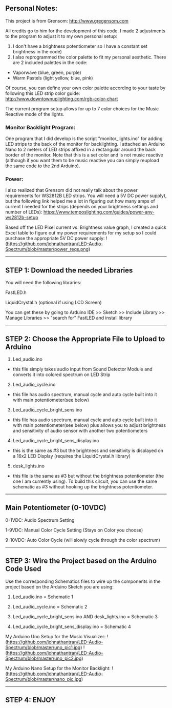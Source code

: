 ## Personal Notes:

This project is from Grensom: http://www.gregensom.com

All credits go to him for the development of this code. I made 2 adjustments to the program to adjust it to my own personal setup:

1. I don't have a brightness potentiometer so I have a constant set brightness in the code)
2. I also reprogrammed the color palette to fit my personal aesthetic. There are 2 included palettes in the code:
- Vaporwave (blue, green, purple)
- Warm Pastels (light yellow, blue, pink)

Of course, you can define your own color palette according to your taste by following this LED strip color guide:
http://www.downtownuplighting.com/rgb-color-chart

The current program setup allows for up to 7 color choices for the Music Reactive mode of the lights.

### Monitor Backlight Program:

One program that I did develop is the script "monitor_lights.ino" for adding LED strips to the back of the monitor for backlighting. I attached an Arduino Nano to 2 meters of LED strips affixed in a rectangular around the back border of the monitor. Note that this is a set color and is not music reactive (although if you want them to be music reactive you can simply reupload the same code to the 2nd Arduino).  

### Power:

I also realized that Grensom did not really talk about the power requirements for WS2812B LED strips. You will need a 5V DC power supplyt, but the following link helped me a lot in figuring out how many amps of current I needed for the strips (depends on your brightness settings and number of LEDs):
https://www.temposlighting.com/guides/power-any-ws2812b-setup

Based off the LED Pixel current vs. Brightness value graph, I created a quick Excel table to figure out my power requirements for my setup so I could purchase the appropriate 5V DC power supply:
!(https://github.com/johnathantran/LED-Audio-Spectrum/blob/master/power_reqs.png)

----------------------------------------------------------
STEP 1: Download the needed Libraries
----------------------------------------------------------
You will need the following libraries:

FastLED.h

LiquidCrystal.h (optional if using LCD Screen)

You can get these by going to Arduino IDE >> Sketch >> Include Library >> Manage Libraries >> "search for" FastLED and install library

----------------------------------------------------------
STEP 2: Choose the Appropriate File to Upload to Arduino
----------------------------------------------------------
1. Led_audio.ino
- this file simply takes audio input from Sound Detector Module and converts it into colored spectrum on LED Strip

2. Led_audio_cycle.ino
- this file has audio spectrum, manual cycle and auto cycle built into it with main potentiometer(see below)

3. Led_audio_cycle_bright_sens.ino
- this file has audio spectrum, manual cycle and auto cycle built into it with main potentiometer(see below) plus allows you to adjust brightness and sensitivity of audio sensor with another two potentiometers

4. Led_audio_cycle_bright_sens_display.ino
- this is the same as #3 but the brightness and sensitivity is displayed on a 16x2 LED Display (requires the LiquidCrystal.h library)

5. desk_lights.ino
- this file is the same as #3 but without the brightness potentiometer (the one I am currently using). To build this circuit, you can use the same schematic as #3 without hooking up the brightness potentiometer.
----------------------------
Main Potentiometer (0-10VDC)
----------------------------
0-1VDC: Audio Spectrum Setting

1-9VDC: Manual Color Cycle Setting (Stays on Color you choose)

9-10VDC: Auto Color Cycle (will slowly cycle through the color spectrum)

----------------------------------------------------------
STEP 3: Wire the Project based on the Arduino Code Used
----------------------------------------------------------

Use the corresponding Schematics files to wire up the components in the project based on the Arduino Sketch you are using:

1. Led_audio.ino = Schematic 1

2. Led_audio_cycle.ino = Schematic 2

3. Led_audio_cycle_bright_sens.ino AND desk_lights.ino = Schematic 3

4. Led_audio_cycle_bright_sens_display.ino = Schematic 4

My Arduino Uno Setup for the Music Visualizer:
!(https://github.com/johnathantran/LED-Audio-Spectrum/blob/master/uno_pic1.jpg)
!(https://github.com/johnathantran/LED-Audio-Spectrum/blob/master/uno_pic2.jpg)

My Arduino Nano Setup for the Monitor Backlight:
!(https://github.com/johnathantran/LED-Audio-Spectrum/blob/master/nano_pic.jpg)

----------------------------------------------------------
STEP 4: ENJOY
----------------------------------------------------------
